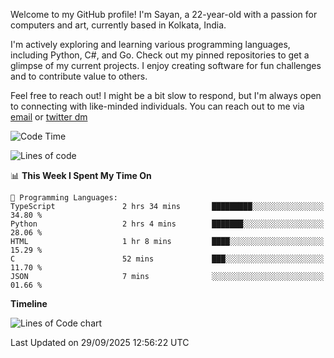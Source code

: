 Welcome to my GitHub profile! I'm Sayan, a 22-year-old with a passion for computers and art, currently based in Kolkata, India.

I'm actively exploring and learning various programming languages, including Python, C#, and Go. Check out my pinned repositories to get a glimpse of my current projects. I enjoy creating software for fun challenges and to contribute value to others.

Feel free to reach out! I might be a bit slow to respond, but I'm always open to connecting with like-minded individuals. You can reach out to me via [email](mailto:me@sayanbiswas.in) or [twitter dm](https://twitter.com/TheDankDel)

<!--START_SECTION:waka-->
![Code Time](http://img.shields.io/badge/Code%20Time-2%2C355%20hrs%2039%20mins-blue)

![Lines of code](https://img.shields.io/badge/From%20Hello%20World%20I%27ve%20Written-19.2%20million%20lines%20of%20code-blue)

📊 **This Week I Spent My Time On** 

```text
💬 Programming Languages: 
TypeScript               2 hrs 34 mins       █████████░░░░░░░░░░░░░░░░   34.80 % 
Python                   2 hrs 4 mins        ███████░░░░░░░░░░░░░░░░░░   28.06 % 
HTML                     1 hr 8 mins         ████░░░░░░░░░░░░░░░░░░░░░   15.29 % 
C                        52 mins             ███░░░░░░░░░░░░░░░░░░░░░░   11.70 % 
JSON                     7 mins              ░░░░░░░░░░░░░░░░░░░░░░░░░   01.66 % 
```

**Timeline**

![Lines of Code chart](https://raw.githubusercontent.com/Dank-del/Dank-del/main/assets/bar_graph.png)


 Last Updated on 29/09/2025 12:56:22 UTC
<!--END_SECTION:waka-->
